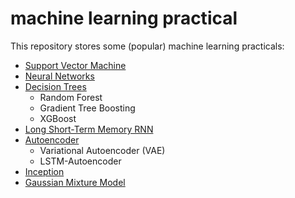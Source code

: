 # machine learning practical 

This repository stores some (popular) machine learning practicals:
* [Support Vector Machine](https://github.com/ZihengZZH/machine_learning_practical/tree/master/prac_svm)
* [Neural Networks](https://github.com/ZihengZZH/machine_learning_practical/tree/master/prac_dt)
* [Decision Trees](https://github.com/ZihengZZH/machine_learning_practical/tree/master/prac_dt)
  * Random Forest
  * Gradient Tree Boosting
  * XGBoost
* [Long Short-Term Memory RNN](https://github.com/ZihengZZH/machine_learning_practical/tree/master/prac_lstm)
* [Autoencoder](https://github.com/ZihengZZH/machine_learning_practical/tree/master/prac_autoencoder)
  * Variational Autoencoder (VAE)
  * LSTM-Autoencoder
* [Inception](https://github.com/ZihengZZH/machine_learning_practical/tree/master/prac_inception)
* [Gaussian Mixture Model](https://github.com/ZihengZZH/machine_learning_practical/tree/master/prac_gmm)